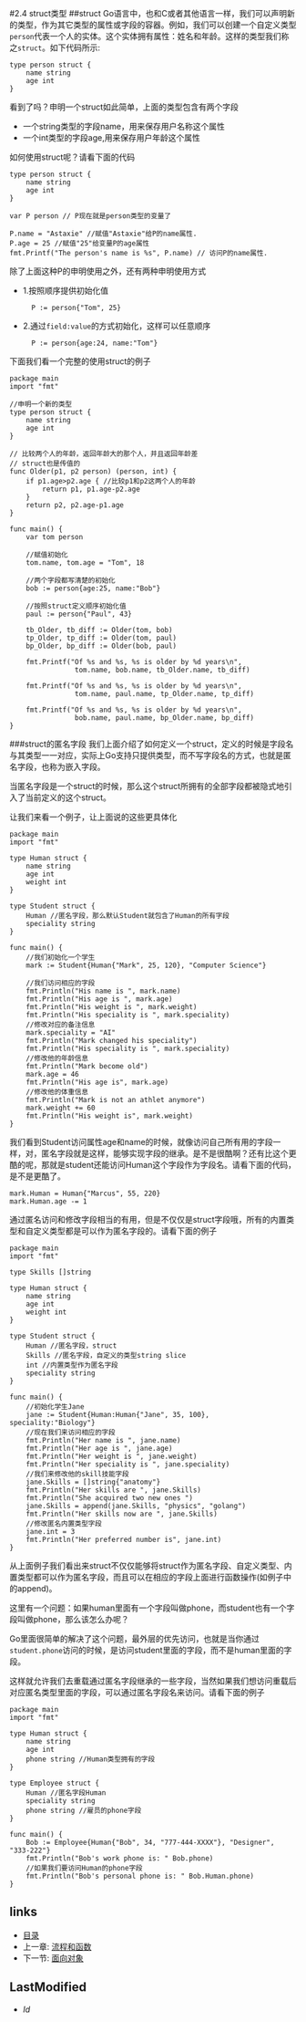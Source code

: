#2.4 struct类型
##struct
Go语言中，也和C或者其他语言一样，我们可以声明新的类型，作为其它类型的属性或字段的容器。例如，我们可以创建一个自定义类型`person`代表一个人的实体。这个实体拥有属性：姓名和年龄。这样的类型我们称之`struct`。如下代码所示:

	type person struct {
    	name string 
		age int
	}
看到了吗？申明一个struct如此简单，上面的类型包含有两个字段
- 一个string类型的字段name，用来保存用户名称这个属性
- 一个int类型的字段age,用来保存用户年龄这个属性

如何使用struct呢？请看下面的代码

	type person struct {
    	name string
    	age int
	}

	var P person // P现在就是person类型的变量了
	
	P.name = "Astaxie" //赋值"Astaxie"给P的name属性.
	P.age = 25 //赋值"25"给变量P的age属性
	fmt.Printf("The person's name is %s", P.name) // 访问P的name属性.	
除了上面这种P的申明使用之外，还有两种申明使用方式

- 1.按照顺序提供初始化值

		P := person{"Tom", 25}
	
- 2.通过`field:value`的方式初始化，这样可以任意顺序

		P := person{age:24, name:"Tom"}

下面我们看一个完整的使用struct的例子

	package main
	import "fmt"

	//申明一个新的类型
	type person struct {
	    name string
	    age int
	}

	// 比较两个人的年龄，返回年龄大的那个人，并且返回年龄差
	// struct也是传值的
	func Older(p1, p2 person) (person, int) {
    	if p1.age>p2.age { //比较p1和p2这两个人的年龄
    	    return p1, p1.age-p2.age
    	}
    	return p2, p2.age-p1.age
	}

	func main() {
	    var tom person
	
	    //赋值初始化
	    tom.name, tom.age = "Tom", 18
	
	    //两个字段都写清楚的初始化
	    bob := person{age:25, name:"Bob"}
	    
	    //按照struct定义顺序初始化值
	    paul := person{"Paul", 43}
		
	    tb_Older, tb_diff := Older(tom, bob)
	    tp_Older, tp_diff := Older(tom, paul)
	    bp_Older, bp_diff := Older(bob, paul)
	
	    fmt.Printf("Of %s and %s, %s is older by %d years\n",
	                tom.name, bob.name, tb_Older.name, tb_diff)
	
	    fmt.Printf("Of %s and %s, %s is older by %d years\n",
	                tom.name, paul.name, tp_Older.name, tp_diff)
	
	    fmt.Printf("Of %s and %s, %s is older by %d years\n",
	                bob.name, paul.name, bp_Older.name, bp_diff)
	}

###struct的匿名字段
我们上面介绍了如何定义一个struct，定义的时候是字段名与其类型一一对应，实际上Go支持只提供类型，而不写字段名的方式，也就是匿名字段，也称为嵌入字段。

当匿名字段是一个struct的时候，那么这个struct所拥有的全部字段都被隐式地引入了当前定义的这个struct。

让我们来看一个例子，让上面说的这些更具体化

	package main
	import "fmt"
	
	type Human struct {
	    name string
	    age int
	    weight int
	}
	
	type Student struct {
	    Human //匿名字段，那么默认Student就包含了Human的所有字段
	    speciality string
	}
	
	func main() {
	    //我们初始化一个学生
	    mark := Student{Human{"Mark", 25, 120}, "Computer Science"}
	    
	    //我们访问相应的字段
	    fmt.Println("His name is ", mark.name)
	    fmt.Println("His age is ", mark.age)
	    fmt.Println("His weight is ", mark.weight)
	    fmt.Println("His speciality is ", mark.speciality)
	    //修改对应的备注信息
	    mark.speciality = "AI"
    	fmt.Println("Mark changed his speciality")
    	fmt.Println("His speciality is ", mark.speciality)
    	//修改他的年龄信息
    	fmt.Println("Mark become old")
    	mark.age = 46
    	fmt.Println("His age is", mark.age)
    	//修改他的体重信息
    	fmt.Println("Mark is not an athlet anymore")
    	mark.weight += 60
    	fmt.Println("His weight is", mark.weight)
	}

我们看到Student访问属性age和name的时候，就像访问自己所有用的字段一样，对，匿名字段就是这样，能够实现字段的继承。是不是很酷啊？还有比这个更酷的呢，那就是student还能访问Human这个字段作为字段名。请看下面的代码，是不是更酷了。

	mark.Human = Human{"Marcus", 55, 220}
	mark.Human.age -= 1
	
通过匿名访问和修改字段相当的有用，但是不仅仅是struct字段哦，所有的内置类型和自定义类型都是可以作为匿名字段的。请看下面的例子

	package main
	import "fmt"

	type Skills []string
	
	type Human struct {
	    name string
	    age int
	    weight int
	}
	
	type Student struct {
	    Human //匿名字段，struct
	    Skills //匿名字段，自定义的类型string slice
	    int //内置类型作为匿名字段
	    speciality string
	}
	
	func main() {
	    //初始化学生Jane
	    jane := Student{Human:Human{"Jane", 35, 100}, speciality:"Biology"}
	    //现在我们来访问相应的字段
	    fmt.Println("Her name is ", jane.name)
	    fmt.Println("Her age is ", jane.age)
	    fmt.Println("Her weight is ", jane.weight)
	    fmt.Println("Her speciality is ", jane.speciality)
	    //我们来修改他的skill技能字段
	    jane.Skills = []string{"anatomy"}
	    fmt.Println("Her skills are ", jane.Skills)
	    fmt.Println("She acquired two new ones ")
	    jane.Skills = append(jane.Skills, "physics", "golang")
	    fmt.Println("Her skills now are ", jane.Skills)
	    //修改匿名内置类型字段
	    jane.int = 3
	    fmt.Println("Her preferred number is", jane.int)
	}
	
从上面例子我们看出来struct不仅仅能够将struct作为匿名字段、自定义类型、内置类型都可以作为匿名字段，而且可以在相应的字段上面进行函数操作(如例子中的append)。

这里有一个问题：如果human里面有一个字段叫做phone，而student也有一个字段叫做phone，那么该怎么办呢？

Go里面很简单的解决了这个问题，最外层的优先访问，也就是当你通过`student.phone`访问的时候，是访问student里面的字段，而不是human里面的字段。

这样就允许我们去重载通过匿名字段继承的一些字段，当然如果我们想访问重载后对应匿名类型里面的字段，可以通过匿名字段名来访问。请看下面的例子

	package main
	import "fmt"

	type Human struct {
	    name string
	    age int
	    phone string //Human类型拥有的字段
	}
	
	type Employee struct {
	    Human //匿名字段Human
	    speciality string
	    phone string //雇员的phone字段
	}
	
	func main() {
	    Bob := Employee{Human{"Bob", 34, "777-444-XXXX"}, "Designer", "333-222"}
	    fmt.Println("Bob's work phone is: " Bob.phone)
	    //如果我们要访问Human的phone字段
	    fmt.Println("Bob's personal phone is: " Bob.Human.phone)
	}


## links
   * [目录](<preface.md>)
   * 上一章: [流程和函数](<2.3.md>)
   * 下一节: [面向对象](<2.5.md>)

## LastModified 
   * $Id$
